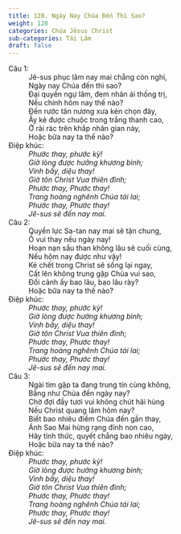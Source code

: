 ```yaml
---
title: 128. Ngày Nay Chúa Đến Thì Sao?
weight: 128
categories: Chúa Jêsus Christ
sub-categories: Tái Lâm
draft: false
---
```

<dl><dt>Câu 1:</dt><dd data-verse="1">Jê-sus phục lâm nay mai chẳng còn nghi, <br/>Ngày nay Chúa đến thì sao? <br/>Đại quyền ngự lâm, đem nhân ái thống trị, <br/>Nếu chính hôm nay thế nào? <br/>Đến rước tân nương xưa kén chọn đây, <br/>Ấy kẻ được chuộc trong trắng thanh cao, <br/>Ở rải rác trên khắp nhân gian này, <br/>Hoặc bữa nay ta thế nào? </dd><dt>Điệp khúc:</dt><dd data-chorus="1"><em>Phước thay, phước kỳ! <br/>Giờ lòng được hưởng khương bình; <br/>Vinh bấy, diệu thay! <br/>Giờ tôn Christ Vua thiên đình; <br/>Phước thay, Phước thay! <br/>Trang hoàng nghênh Chúa tái lai; <br/>Phước thay, Phước thay! <br/>Jê-sus sẽ đến nay mai. </em></dd><dt>Câu 2:</dt><dd data-verse="2">Quyền lực Sa-tan nay mai sẽ tận chung, <br/>Ồ vui thay nếu ngày nay! <br/>Hoạn nạn sầu than không lâu sẽ cuối cùng, <br/>Nếu hôm nay được như vậy! <br/>Kẻ chết trong Christ sẽ sống lại ngay, <br/>Cất lên không trung gặp Chúa vui sao, <br/>Đối cảnh ấy bao lâu, bao lâu rày? <br/>Hoặc bữa nay ta thế nào? </dd><dt>Điệp khúc:</dt><dd data-chorus="1"><em>Phước thay, phước kỳ! <br/>Giờ lòng được hưởng khương bình; <br/>Vinh bấy, diệu thay! <br/>Giờ tôn Christ Vua thiên đình; <br/>Phước thay, Phước thay! <br/>Trang hoàng nghênh Chúa tái lai; <br/>Phước thay, Phước thay! <br/>Jê-sus sẽ đến nay mai. </em></dd><dt>Câu 3:</dt><dd data-verse="3">Ngài tìm gặp ta đang trung tín cùng không, <br/>Bằng như Chúa đến ngày nay? <br/>Chờ đợi đầy tươi vui không chút hãi hùng <br/>Nếu Christ quang lâm hôm nay? <br/>Biết bao nhiêu điềm Chúa đến gần thay, <br/>Ánh Sao Mai hừng rạng đỉnh non cao, <br/>Hãy tỉnh thức, quyết chẳng bao nhiêu ngày, <br/>Hoặc bữa nay ta thế nào? </dd><dt>Điệp khúc:</dt><dd data-chorus="1"><em>Phước thay, phước kỳ! <br/>Giờ lòng được hưởng khương bình; <br/>Vinh bấy, diệu thay! <br/>Giờ tôn Christ Vua thiên đình; <br/>Phước thay, Phước thay! <br/>Trang hoàng nghênh Chúa tái lai; <br/>Phước thay, Phước thay! <br/>Jê-sus sẽ đến nay mai. </em></dd></dl>